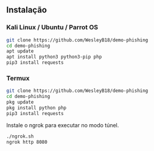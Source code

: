 ## Instalação

### Kali Linux / Ubuntu / Parrot OS

```bash
git clone https://github.com/WesleyB18/demo-phishing
cd demo-phishing
apt update
apt install python3 python3-pip php
pip3 install requests
```

### Termux

```bash
git clone https://github.com/WesleyB18/demo-phishing
cd demo-phishing
pkg update
pkg install python php
pip3 install requests
```

Instale o ngrok para executar no modo túnel.

```bash
./ngrok.sh
ngrok http 8080
```
